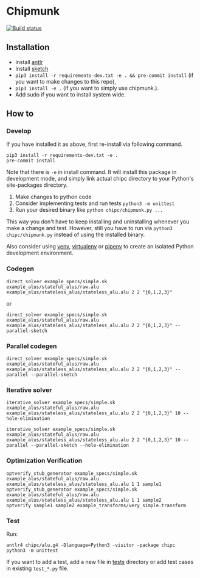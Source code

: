 # Chipmunk

[![Build status](https://ci.appveyor.com/api/projects/status/060fwhaq3vfvt22n/branch/master?svg=true)](https://ci.appveyor.com/project/anirudhSK/chipmunk-hhg5f/branch/master)

## Installation
- Install [antlr](https://www.antlr.org/)
- Install [sketch](https://people.csail.mit.edu/asolar/sketch-1.7.5.tar.gz)
- `pip3 install -r requirements-dev.txt -e . && pre-commit install` (if you want to make changes to
  this repo),
- `pip3 install -e .` (if you want to simply use chipmunk.).
- Add sudo if you want to install system wide.

## How to

### Develop

If you have installed it as above, first re-install via following command.

```shell
pip3 install -r requirements-dev.txt -e .
pre-commit install
```

Note that there is `-e` in install command. It will install this package in
development mode, and simply link actual chipc directory to your Python's
site-packages directory.

1. Make changes to python code
2. Consider implementing tests and run tests `python3 -m unittest`
3. Run your desired binary like `python chipc/chipmunk.py ...`

This way you don't have to keep installing and uninstalling whenever you make a
change and test. However, still you have to run via `python3 chipc/chipmunk.py`
instead of using the installed binary.

Also consider using [venv](https://docs.python.org/3/library/venv.html),
[virtualenv](https://virtualenv.pypa.io/en/latest/) or
[pipenv](https://pipenv.readthedocs.io/en/latest/) to create an isolated Python
development environment.


### Codegen

```shell
direct_solver example_specs/simple.sk example_alus/stateful_alus/raw.alu example_alus/stateless_alus/stateless_alu.alu 2 2 "{0,1,2,3}"
```

or
```shell
direct_solver example_specs/simple.sk example_alus/stateful_alus/raw.alu example_alus/stateless_alus/stateless_alu.alu 2 2 "{0,1,2,3}" --parallel-sketch
```

### Parallel codegen

```shell
direct_solver example_specs/simple.sk example_alus/stateful_alus/raw.alu example_alus/stateless_alus/stateless_alu.alu 2 2 "{0,1,2,3}" --parallel --parallel-sketch
```

### Iterative solver
```shell
iterative_solver example_specs/simple.sk example_alus/stateful_alus/raw.alu example_alus/stateless_alus/stateless_alu.alu 2 2 "{0,1,2,3}" 10 --hole-elimination
```

```shell
iterative_solver example_specs/simple.sk example_alus/stateful_alus/raw.alu example_alus/stateless_alus/stateless_alu.alu 2 2 "{0,1,2,3}" 10 --parallel --parallel-sketch --hole-elimination
```


### Optimization Verification

```shell
optverify_stub_generator example_specs/simple.sk example_alus/stateful_alus/raw.alu example_alus/stateless_alus/stateless_alu.alu 1 1 sample1
optverify_stub_generator example_specs/simple.sk example_alus/stateful_alus/raw.alu example_alus/stateless_alus/stateless_alu.alu 1 1 sample2
optverify sample1 sample2 example_transforms/very_simple.transform
```

### Test

Run:

```shell
antlr4 chipc/alu.g4 -Dlanguage=Python3 -visitor -package chipc
python3 -m unittest
```

If you want to add a test, add a new file in [tests](tests/) directory or add
test cases in existing `test_*.py` file.
